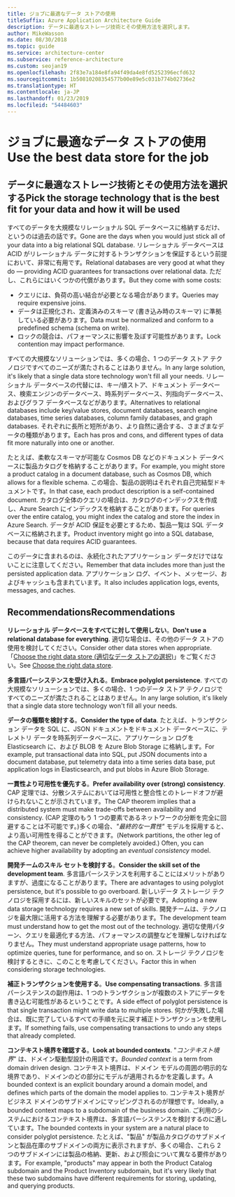 ```yaml
---
title: ジョブに最適なデータ ストアの使用
titleSuffix: Azure Application Architecture Guide
description: データに最適なストレージ技術とその使用方法を選択します。
author: MikeWasson
ms.date: 08/30/2018
ms.topic: guide
ms.service: architecture-center
ms.subservice: reference-architecture
ms.custom: seojan19
ms.openlocfilehash: 2f83e7a184e8fa94f49da4e8fd5252396ecfd632
ms.sourcegitcommit: 1b50810208354577b00e89e5c031b774b02736e2
ms.translationtype: HT
ms.contentlocale: ja-JP
ms.lasthandoff: 01/23/2019
ms.locfileid: "54484603"
---
```

# <a name="use-the-best-data-store-for-the-job"></a><span data-ttu-id="70bd0-103">ジョブに最適なデータ ストアの使用</span><span class="sxs-lookup"><span data-stu-id="70bd0-103">Use the best data store for the job</span></span>

## <a name="pick-the-storage-technology-that-is-the-best-fit-for-your-data-and-how-it-will-be-used"></a><span data-ttu-id="70bd0-104">データに最適なストレージ技術とその使用方法を選択する</span><span class="sxs-lookup"><span data-stu-id="70bd0-104">Pick the storage technology that is the best fit for your data and how it will be used</span></span>

<span data-ttu-id="70bd0-105">すべてのデータを大規模なリレーショナル SQL データベースに格納するだけ、というのは過去の話です。</span><span class="sxs-lookup"><span data-stu-id="70bd0-105">Gone are the days when you would just stick all of your data into a big relational SQL database.</span></span> <span data-ttu-id="70bd0-106">リレーショナル データベースは ACID がリレーショナル データに対するトランザクションを保証するという前提において、非常に有用です。</span><span class="sxs-lookup"><span data-stu-id="70bd0-106">Relational databases are very good at what they do &mdash; providing ACID guarantees for transactions over relational data.</span></span> <span data-ttu-id="70bd0-107">ただし、これらにはいくつかの代償があります。</span><span class="sxs-lookup"><span data-stu-id="70bd0-107">But they come with some costs:</span></span>

- <span data-ttu-id="70bd0-108">クエリには、負荷の高い結合が必要となる場合があります。</span><span class="sxs-lookup"><span data-stu-id="70bd0-108">Queries may require expensive joins.</span></span>
- <span data-ttu-id="70bd0-109">データは正規化され、定義済みのスキーマ (書き込み時のスキーマ) に準拠している必要があります。</span><span class="sxs-lookup"><span data-stu-id="70bd0-109">Data must be normalized and conform to a predefined schema (schema on write).</span></span>
- <span data-ttu-id="70bd0-110">ロックの競合は、パフォーマンスに影響を及ぼす可能性があります。</span><span class="sxs-lookup"><span data-stu-id="70bd0-110">Lock contention may impact performance.</span></span>

<span data-ttu-id="70bd0-111">すべての大規模なソリューションでは、多くの場合、1 つのデータ ストア テクノロジですべてのニーズが満たされることはありません。</span><span class="sxs-lookup"><span data-stu-id="70bd0-111">In any large solution, it's likely that a single data store technology won't fill all your needs.</span></span> <span data-ttu-id="70bd0-112">リレーショナル データベースの代替には、キー/値ストア、ドキュメント データベース、検索エンジンのデータベース、時系列データベース、列指向データベース、およびグラフ データベースなどがあります。</span><span class="sxs-lookup"><span data-stu-id="70bd0-112">Alternatives to relational databases include key/value stores, document databases, search engine databases, time series databases, column family databases, and graph databases.</span></span> <span data-ttu-id="70bd0-113">それぞれに長所と短所があり、より自然に適合する、さまざまなデータの種類があります。</span><span class="sxs-lookup"><span data-stu-id="70bd0-113">Each has pros and cons, and different types of data fit more naturally into one or another.</span></span>

<span data-ttu-id="70bd0-114">たとえば、柔軟なスキーマが可能な Cosmos DB などのドキュメント データベースに製品カタログを格納することがあります。</span><span class="sxs-lookup"><span data-stu-id="70bd0-114">For example, you might store a product catalog in a document database, such as Cosmos DB, which allows for a flexible schema.</span></span> <span data-ttu-id="70bd0-115">この場合、製品の説明はそれぞれ自己完結型ドキュメントです。</span><span class="sxs-lookup"><span data-stu-id="70bd0-115">In that case, each product description is a self-contained document.</span></span> <span data-ttu-id="70bd0-116">カタログ全体のクエリの場合は、カタログのインデックスを作成し、Azure Search にインデックスを格納することがあります。</span><span class="sxs-lookup"><span data-stu-id="70bd0-116">For queries over the entire catalog, you might index the catalog and store the index in Azure Search.</span></span> <span data-ttu-id="70bd0-117">データが ACID 保証を必要とするため、製品一覧は SQL データベースに格納されます。</span><span class="sxs-lookup"><span data-stu-id="70bd0-117">Product inventory might go into a SQL database, because that data requires ACID guarantees.</span></span>

<span data-ttu-id="70bd0-118">このデータに含まれるのは、永続化されたアプリケーション データだけではないことに注意してください。</span><span class="sxs-lookup"><span data-stu-id="70bd0-118">Remember that data includes more than just the persisted application data.</span></span> <span data-ttu-id="70bd0-119">アプリケーション ログ、イベント、メッセージ、およびキャッシュも含まれています。</span><span class="sxs-lookup"><span data-stu-id="70bd0-119">It also includes application logs, events, messages, and caches.</span></span>

## <a name="recommendations"></a><span data-ttu-id="70bd0-120">Recommendations</span><span class="sxs-lookup"><span data-stu-id="70bd0-120">Recommendations</span></span>

<span data-ttu-id="70bd0-121">**リレーショナル データベースをすべてに対して使用しない**。</span><span class="sxs-lookup"><span data-stu-id="70bd0-121">**Don't use a relational database for everything**.</span></span> <span data-ttu-id="70bd0-122">適切な場合は、その他のデータ ストアの使用を検討してください。</span><span class="sxs-lookup"><span data-stu-id="70bd0-122">Consider other data stores when appropriate.</span></span> <span data-ttu-id="70bd0-123">「[Choose the right data store (適切なデータ ストアの選択)][data-store-overview]」をご覧ください。</span><span class="sxs-lookup"><span data-stu-id="70bd0-123">See [Choose the right data store][data-store-overview].</span></span>

<span data-ttu-id="70bd0-124">**多言語パーシステンスを受け入れる**。</span><span class="sxs-lookup"><span data-stu-id="70bd0-124">**Embrace polyglot persistence**.</span></span> <span data-ttu-id="70bd0-125">すべての大規模なソリューションでは、多くの場合、1 つのデータ ストア テクノロジですべてのニーズが満たされることはありません。</span><span class="sxs-lookup"><span data-stu-id="70bd0-125">In any large solution, it's likely that a single data store technology won't fill all your needs.</span></span>

<span data-ttu-id="70bd0-126">**データの種類を検討する**。</span><span class="sxs-lookup"><span data-stu-id="70bd0-126">**Consider the type of data**.</span></span> <span data-ttu-id="70bd0-127">たとえば、トランザクション データを SQL に、JSON ドキュメントをドキュメント データベースに、テレメトリ データを時系列データベースに、アプリケーション ログを Elasticsearch に、および BLOB を Azure Blob Storage に格納します。</span><span class="sxs-lookup"><span data-stu-id="70bd0-127">For example, put transactional data into SQL, put JSON documents into a document database, put telemetry data into a time series data base, put application logs in Elasticsearch, and put blobs in Azure Blob Storage.</span></span>

<span data-ttu-id="70bd0-128">**一貫性より可用性を優先する**。</span><span class="sxs-lookup"><span data-stu-id="70bd0-128">**Prefer availability over (strong) consistency**.</span></span> <span data-ttu-id="70bd0-129">CAP 定理では、分散システムにおいては可用性と整合性とのトレードオフが避けられないことが示されています。</span><span class="sxs-lookup"><span data-stu-id="70bd0-129">The CAP theorem implies that a distributed system must make trade-offs between availability and consistency.</span></span> <span data-ttu-id="70bd0-130">(CAP 定理のもう 1 つの要素であるネットワークの分断を完全に回避することは不可能です。)多くの場合、*"最終的な一貫性"* モデルを採用すると、より高い可用性を得ることができます。</span><span class="sxs-lookup"><span data-stu-id="70bd0-130">(Network partitions, the other leg of the CAP theorem, can never be completely avoided.) Often, you can achieve higher availability by adopting an *eventual consistency* model.</span></span>

<span data-ttu-id="70bd0-131">**開発チームのスキル セットを検討する**。</span><span class="sxs-lookup"><span data-stu-id="70bd0-131">**Consider the skill set of the development team**.</span></span> <span data-ttu-id="70bd0-132">多言語パーシステンスを利用することにはメリットがありますが、過度になることがあります。</span><span class="sxs-lookup"><span data-stu-id="70bd0-132">There are advantages to using polyglot persistence, but it's possible to go overboard.</span></span> <span data-ttu-id="70bd0-133">新しいデータ ストレージ テクノロジを採用するには、新しいスキルのセットが必要です。</span><span class="sxs-lookup"><span data-stu-id="70bd0-133">Adopting a new data storage technology requires a new set of skills.</span></span> <span data-ttu-id="70bd0-134">開発チームは、テクノロジを最大限に活用する方法を理解する必要があります。</span><span class="sxs-lookup"><span data-stu-id="70bd0-134">The development team must understand how to get the most out of the technology.</span></span> <span data-ttu-id="70bd0-135">適切な使用パターン、クエリを最適化する方法、パフォーマンスの調整などを理解しなければなりません。</span><span class="sxs-lookup"><span data-stu-id="70bd0-135">They must understand appropriate usage patterns, how to optimize queries, tune for performance, and so on.</span></span> <span data-ttu-id="70bd0-136">ストレージ テクノロジを検討するときに、このことを考慮してください。</span><span class="sxs-lookup"><span data-stu-id="70bd0-136">Factor this in when considering storage technologies.</span></span>

<span data-ttu-id="70bd0-137">**補正トランザクションを使用する**。</span><span class="sxs-lookup"><span data-stu-id="70bd0-137">**Use compensating transactions**.</span></span> <span data-ttu-id="70bd0-138">多言語パーシステンスの副作用は、1 つのトランザクションが複数のストアにデータを書き込む可能性があるということです。</span><span class="sxs-lookup"><span data-stu-id="70bd0-138">A side effect of polyglot persistence is that single transaction might write data to multiple stores.</span></span> <span data-ttu-id="70bd0-139">何かが失敗した場合は、既に完了しているすべての手順を元に戻す補正トランザクションを使用します。</span><span class="sxs-lookup"><span data-stu-id="70bd0-139">If something fails, use compensating transactions to undo any steps that already completed.</span></span>

<span data-ttu-id="70bd0-140">**コンテキスト境界を確認する**。</span><span class="sxs-lookup"><span data-stu-id="70bd0-140">**Look at bounded contexts**.</span></span> <span data-ttu-id="70bd0-141">"*コンテキスト境界*" は、ドメイン駆動型設計の用語です。</span><span class="sxs-lookup"><span data-stu-id="70bd0-141">*Bounded context* is a term from domain driven design.</span></span> <span data-ttu-id="70bd0-142">コンテキスト境界は、ドメイン モデルの周囲の明示的な境界であり、ドメインのどの部分にモデルが適用されるかを定義します。</span><span class="sxs-lookup"><span data-stu-id="70bd0-142">A bounded context is an explicit boundary around a domain model, and defines which parts of the domain the model applies to.</span></span> <span data-ttu-id="70bd0-143">コンテキスト境界がビジネス ドメインのサブドメインにマッピングされるのが理想です。</span><span class="sxs-lookup"><span data-stu-id="70bd0-143">Ideally, a bounded context maps to a subdomain of the business domain.</span></span> <span data-ttu-id="70bd0-144">ご利用のシステムにおけるコンテキスト境界は、多言語パーシステンスを検討するのに適しています。</span><span class="sxs-lookup"><span data-stu-id="70bd0-144">The bounded contexts in your system are a natural place to consider polyglot persistence.</span></span> <span data-ttu-id="70bd0-145">たとえば、"製品" が製品カタログのサブドメインと製品在庫のサブドメインの両方に表示されますが、多くの場合、これら 2 つのサブドメインには製品の格納、更新、および照会について異なる要件があります。</span><span class="sxs-lookup"><span data-stu-id="70bd0-145">For example, "products" may appear in both the Product Catalog subdomain and the Product Inventory subdomain, but it's very likely that these two subdomains have different requirements for storing, updating, and querying products.</span></span>

[data-store-overview]: ../technology-choices/data-store-overview.md
